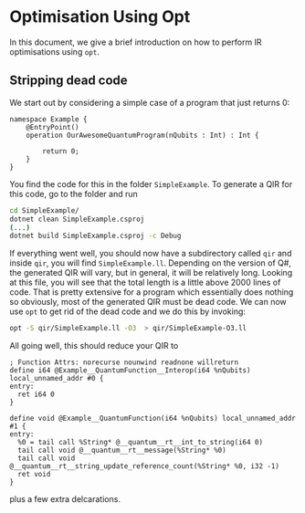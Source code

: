 # Optimisation Using Opt

In this document, we give a brief introduction on how to perform IR optimisations
using `opt`.

## Stripping dead code

We start out by considering a simple case of a program that just returns 0:

```qsharp
namespace Example {
    @EntryPoint()
    operation OurAwesomeQuantumProgram(nQubits : Int) : Int {

        return 0;
    }
}
```

You find the code for this in the folder `SimpleExample`. To generate a QIR for this code, go to the folder and run

```sh
cd SimpleExample/
dotnet clean SimpleExample.csproj
(...)
dotnet build SimpleExample.csproj -c Debug
```

If everything went well, you should now have a subdirectory called `qir` and inside `qir`, you will find `SimpleExample.ll`. Depending on the version of Q#,
the generated QIR will vary, but in general, it will be relatively long. Looking at this file, you will see
that the total length is a little above 2000 lines of code. That is pretty extensive for a program which essentially
does nothing so obviously, most of the generated QIR must be dead code. We can now use `opt` to get rid of the dead code and we do this by invoking:

```sh
opt -S qir/SimpleExample.ll -O3  > qir/SimpleExample-O3.ll
```

All going well, this should reduce your QIR to

```language
; Function Attrs: norecurse nounwind readnone willreturn
define i64 @Example__QuantumFunction__Interop(i64 %nQubits) local_unnamed_addr #0 {
entry:
  ret i64 0
}

define void @Example__QuantumFunction(i64 %nQubits) local_unnamed_addr #1 {
entry:
  %0 = tail call %String* @__quantum__rt__int_to_string(i64 0)
  tail call void @__quantum__rt__message(%String* %0)
  tail call void @__quantum__rt__string_update_reference_count(%String* %0, i32 -1)
  ret void
}
```

plus a few extra delcarations.
